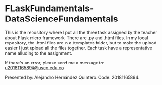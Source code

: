 # FLaskFundamentals-DataScienceFundamentals

This is the repository where I put all the three task assigned by the teacher about Flask micro framework. 
There are .py and .html files. In my local repository, the .html files are in a /templates folder, but to make the upload easier I just upload all the files together. Each task have a representative name alluding to the assignment. 

If there's an error, please send me a message to: u20181165894@usco.edu.co

Presented by: Alejandro Hernández Quintero.
Code: 20181165894.
